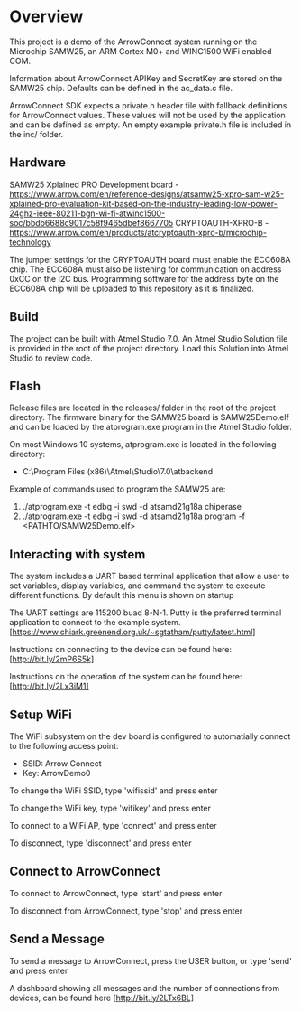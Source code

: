 # Overview #

This project is a demo of the ArrowConnect system running on the Microchip SAMW25, an ARM Cortex M0+ and WINC1500 WiFi enabled COM.

Information about ArrowConnect APIKey and SecretKey are stored on the SAMW25 chip.  Defaults can be defined in the ac_data.c file.

ArrowConnect SDK expects a private.h header file with fallback definitions for ArrowConnect values.  These values will not be used by the application and can be defined as empty.  An empty example private.h file is included in the inc/ folder.

## Hardware ##

SAMW25 Xplained PRO Development board - https://www.arrow.com/en/reference-designs/atsamw25-xpro-sam-w25-xplained-pro-evaluation-kit-based-on-the-industry-leading-low-power-24ghz-ieee-80211-bgn-wi-fi-atwinc1500-soc/bbdb6688c9017c58f9465dbef8667705
CRYPTOAUTH-XPRO-B - https://www.arrow.com/en/products/atcryptoauth-xpro-b/microchip-technology

The jumper settings for the CRYPTOAUTH board must enable the ECC608A chip.  The ECC608A must also be listening for communication on address 0xCC on the I2C bus. Programming software for the address byte on the ECC608A chip will be uploaded to this repository as it is finalized.


## Build ##
The project can be built with Atmel Studio 7.0.  An Atmel Studio Solution file is provided in the root of the project directory.  Load this Solution into Atmel Studio to review code. 

## Flash ##
Release files are located in the releases/ folder in the root of the project directory.  The firmware binary for the SAMW25 board is SAMW25Demo.elf and can be loaded by the atprogram.exe program in the Atmel Studio folder.

On most Windows 10 systems, atprogram.exe is located in the following directory:

* C:\Program Files (x86)\Atmel\Studio\7.0\atbackend

Example of commands used to program the SAMW25 are:

1. ./atprogram.exe -t edbg -i swd -d atsamd21g18a chiperase
2. ./atprogram.exe -t edbg -i swd -d atsamd21g18a program -f <PATHTO/SAMW25Demo.elf>


## Interacting with system ##

The system includes a UART based terminal application that allow a user to set variables, display variables, and command the system to execute different functions.  By default this menu is shown on startup

The UART settings are 115200 buad 8-N-1.  Putty is the preferred terminal application to connect to the example system. [https://www.chiark.greenend.org.uk/~sgtatham/putty/latest.html]

Instructions on connecting to the device can be found here: [http://bit.ly/2mP6S5k]

Instructions on the operation of the system can be found here: [http://bit.ly/2Lx3iM1]

## Setup WiFi ##

The WiFi subsystem on the dev board is configured to automatially connect to the following access point:

* SSID: Arrow Connect
* Key: ArrowDemo0

To change the WiFi SSID, type 'wifissid' and press enter

To change the WiFi key, type 'wifikey' and press enter

To connect to a WiFi AP, type 'connect' and press enter

To disconnect, type 'disconnect' and press enter


## Connect to ArrowConnect ##

To connect to ArrowConnect, type 'start' and press enter

To disconnect from ArrowConnect, type 'stop' and press enter


## Send a Message ##

To send a message to ArrowConnect, press the USER button, or type 'send' and press enter

A dashboard showing all messages and the number of connections from devices, can be found here [http://bit.ly/2LTx6BL]

